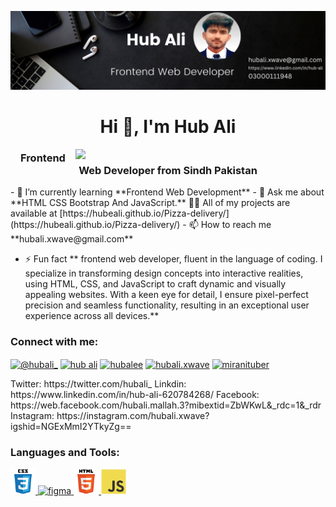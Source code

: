 ![logo](https://github.com/hubeali/cover-img/blob/main/githubcove.png?raw=true)
<h1 align="center">Hi 👋, I'm Hub Ali</h1>
<img src="https://media1.giphy.com/media/TFPdmm3rdzeZ0kP3zG/200w.webp?cid=ecf05e470i2da8d0rksyzi1a0rlq8fi75bzi50472z4y4syi&ep=v1_gifs_search&rid=200w.webp&ct=g" width="400px" align="right">
<h3 align="center">Frontend Web Developer from Sindh Pakistan</h3>
- 🌱 I’m currently learning **Frontend Web Development**
- 💬 Ask me about **HTML CSS Bootstrap And JavaScript.**
 👨‍💻 All of my projects are available at [https://hubeali.github.io/Pizza-delivery/](https://hubeali.github.io/Pizza-delivery/)
- 📫 How to reach me **hubali.xwave@gmail.com**

- ⚡ Fun fact ** frontend web developer, fluent in the language of coding. I specialize in transforming design concepts into interactive realities, using HTML, CSS, and JavaScript to craft dynamic and visually appealing websites. With a keen eye for detail, I ensure pixel-perfect precision and seamless functionality, resulting in an exceptional user experience across all devices.**

<h3 align="left">Connect with me:</h3>
<p align="left">
<a href="https://twitter.com/@hubali_" target="blank"><img align="center" src="https://raw.githubusercontent.com/rahuldkjain/github-profile-readme-generator/master/src/images/icons/Social/twitter.svg" alt="@hubali_" height="30" width="40" /></a>
<a href="https://linkedin.com/in/hub ali" target="blank"><img align="center" src="https://raw.githubusercontent.com/rahuldkjain/github-profile-readme-generator/master/src/images/icons/Social/linked-in-alt.svg" alt="hub ali" height="30" width="40" /></a>
<a href="https://fb.com/hubalee" target="blank"><img align="center" src="https://raw.githubusercontent.com/rahuldkjain/github-profile-readme-generator/master/src/images/icons/Social/facebook.svg" alt="hubalee" height="30" width="40" /></a>
<a href="https://instagram.com/hubali.xwave" target="blank"><img align="center" src="https://raw.githubusercontent.com/rahuldkjain/github-profile-readme-generator/master/src/images/icons/Social/instagram.svg" alt="hubali.xwave" height="30" width="40" /></a>
<a href="https://www.youtube.com/c/miranituber" target="blank"><img align="center" src="https://raw.githubusercontent.com/rahuldkjain/github-profile-readme-generator/master/src/images/icons/Social/youtube.svg" alt="miranituber" height="30" width="40" /></a>
</p>
Twitter: https://twitter.com/hubali_ </ br>
Linkdin: https://www.linkedin.com/in/hub-ali-620784268/
Facebook: https://web.facebook.com/hubali.mallah.3?mibextid=ZbWKwL&_rdc=1&_rdr
Instagram: https://instagram.com/hubali.xwave?igshid=NGExMmI2YTkyZg==

<h3 align="left">Languages and Tools:</h3>
<p align="left"> <a href="https://www.w3schools.com/css/" target="_blank" rel="noreferrer"> <img src="https://raw.githubusercontent.com/devicons/devicon/master/icons/css3/css3-original-wordmark.svg" alt="css3" width="40" height="40"/> </a> <a href="https://www.figma.com/" target="_blank" rel="noreferrer"> <img src="https://www.vectorlogo.zone/logos/figma/figma-icon.svg" alt="figma" width="40" height="40"/> </a> <a href="https://www.w3.org/html/" target="_blank" rel="noreferrer"> <img src="https://raw.githubusercontent.com/devicons/devicon/master/icons/html5/html5-original-wordmark.svg" alt="html5" width="40" height="40"/> </a> <a href="https://developer.mozilla.org/en-US/docs/Web/JavaScript" target="_blank" rel="noreferrer"> <img src="https://raw.githubusercontent.com/devicons/devicon/master/icons/javascript/javascript-original.svg" alt="javascript" width="40" height="40"/> </a> </p>

